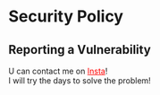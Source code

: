 # Security Policy

## Reporting a Vulnerability

U can contact me on <a href="https://instagram.com/phoenixthrush" style="color: red">Insta</a>!
<br>
I will try the days to solve the problem!

